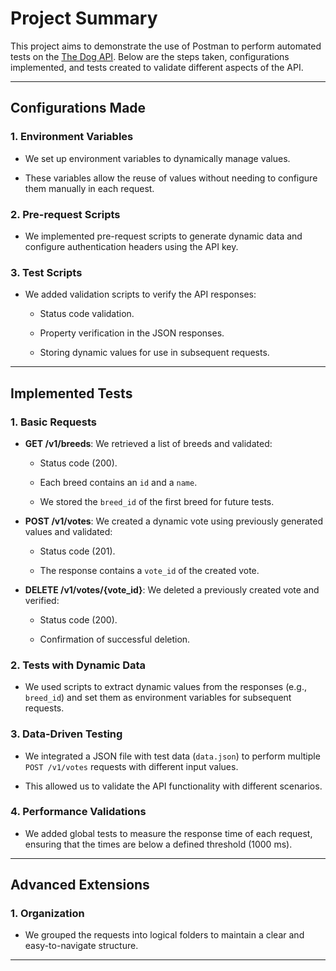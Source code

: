 # **Project Summary**

This project aims to demonstrate the use of Postman to perform automated tests on the [The Dog API](https://thedogapi.com/). Below are the steps taken, configurations implemented, and tests created to validate different aspects of the API.

---

## **Configurations Made**

### **1. Environment Variables**

- We set up environment variables to dynamically manage values.
  
- These variables allow the reuse of values without needing to configure them manually in each request.

### **2. Pre-request Scripts**

- We implemented pre-request scripts to generate dynamic data and configure authentication headers using the API key.

### **3. Test Scripts**

- We added validation scripts to verify the API responses:
  
    - Status code validation.
    
    - Property verification in the JSON responses.
    
    - Storing dynamic values for use in subsequent requests.

---

## **Implemented Tests**

### **1. Basic Requests**

- **GET /v1/breeds**: We retrieved a list of breeds and validated:
  
    - Status code (200).
    
    - Each breed contains an `id` and a `name`.
    
    - We stored the `breed_id` of the first breed for future tests.
  
- **POST /v1/votes**: We created a dynamic vote using previously generated values and validated:
  
    - Status code (201).
    
    - The response contains a `vote_id` of the created vote.
  
- **DELETE /v1/votes/{vote_id}**: We deleted a previously created vote and verified:
  
    - Status code (200).
    
    - Confirmation of successful deletion.

### **2. Tests with Dynamic Data**

- We used scripts to extract dynamic values from the responses (e.g., `breed_id`) and set them as environment variables for subsequent requests.

### **3. Data-Driven Testing**

- We integrated a JSON file with test data (`data.json`) to perform multiple `POST /v1/votes` requests with different input values.
  
- This allowed us to validate the API functionality with different scenarios.

### **4. Performance Validations**

- We added global tests to measure the response time of each request, ensuring that the times are below a defined threshold (1000 ms).

---

## **Advanced Extensions**

### **1. Organization**

- We grouped the requests into logical folders to maintain a clear and easy-to-navigate structure.

---

